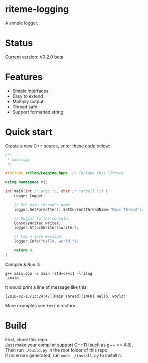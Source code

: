 # riteme-logging
A simple logger.

# Status
Current version: V0.2.0 beta

# Features
* Simple interfaces
* Easy to extend
* Multiply output
* Thread safe
* Support formatted string

# Quick start
Create a new C++ source, enter these code below:

```cpp
/**
 * main.cpp
 */

#include <rilog/Logging.hpp>  // Include this library

using namespace ri;

int main(int /* argc */, char /* *argv[] */) {
    Logger logger;

    // Set main thread's name.
    logger.GetFormatter().SetCurrentThreadName("Main Thread");

    // Output to the console.
    ConsoleWriter writer;
    logger.AttachWriter(&writer);

    // Log a info message.
    logger.Info("Hello, world!");

    return 0;
}
```

Compile & Run it:

```shell
g++ main.cpp -o main -std=c++11 -lrilog
./main
```

It would print a line of message like this:

```
[2016-02-13/13:24:47][Main Thread][INFO] Hello, world!
```

More examples see `test` directory.

# Build
First, clone this repo.  
Just make your compiler support C++11 (such as g++ >= 4.8),  
Then run `./build.py` in the root folder of this repo.  
If no errors generated, run `sudo ./install.py` to install it.
